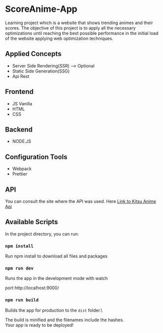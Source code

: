 # ScoreAnime-App

Learning project which is a website that shows trending animes and their scores. The objective of this project is to apply all the necessary optimizations until reaching the best possible performance in the initial load of the website applying web optimization techniques.

## Applied Concepts

- Server Side Rendering(SSR) --> Optional
- Static Side Generation(SSG)
- Api Rest

## Frontend

- JS Vanilla
- HTML
- CSS

## Backend

- NODE.JS

## Configuration Tools

- Webpack
- Prettier

## API

You can consult the site where the API was used.
Here [Link to Kitsu Anime Api ](https://kitsu.io/)

## Available Scripts

In the project directory, you can run:

### `npm install`

Run npm install to download all files and packages

### `npm run dev`

Runs the app in the development mode with watch

port http://localhost:9000/

### `npm run build`

Builds the app for production to the `dist` folder.\

The build is minified and the filenames include the hashes.\
Your app is ready to be deployed!
